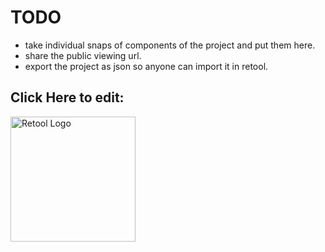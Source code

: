 # TODO
- take individual snaps of components of the project and put them here.
- share the public viewing url.
- export the project as json so anyone can import it in retool.

## Click Here to edit:
[<img src="https://latkasaashackers.com/assets/img/comp-logos/retool.png" alt="Retool Logo" width="200"/>](https://atharvaparikh07.retool.com/embedded/public/d80a42d1-1e40-46b8-a1c9-70a02be42a6d)
